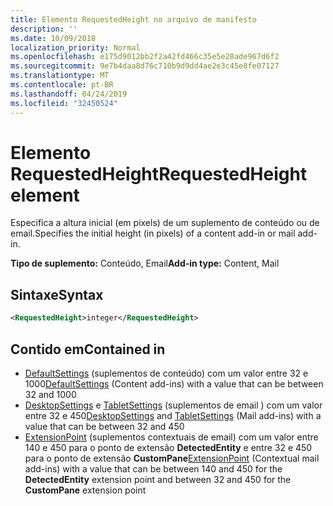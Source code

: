 ```yaml
---
title: Elemento RequestedHeight no arquivo de manifesto
description: ''
ms.date: 10/09/2018
localization_priority: Normal
ms.openlocfilehash: e175d9012bb2f2a42fd466c35e5e28ade967d6f2
ms.sourcegitcommit: 9e7b4daa8d76c710b9d9dd4ae2e3c45e8fe07127
ms.translationtype: MT
ms.contentlocale: pt-BR
ms.lasthandoff: 04/24/2019
ms.locfileid: "32450524"
---
```

# <a name="requestedheight-element"></a><span data-ttu-id="b981f-102">Elemento RequestedHeight</span><span class="sxs-lookup"><span data-stu-id="b981f-102">RequestedHeight element</span></span>

<span data-ttu-id="b981f-103">Especifica a altura inicial (em pixels) de um suplemento de conteúdo ou de email.</span><span class="sxs-lookup"><span data-stu-id="b981f-103">Specifies the initial height (in pixels) of a content add-in or mail add-in.</span></span> 

<span data-ttu-id="b981f-104">**Tipo de suplemento:** Conteúdo, Email</span><span class="sxs-lookup"><span data-stu-id="b981f-104">**Add-in type:** Content, Mail</span></span>

## <a name="syntax"></a><span data-ttu-id="b981f-105">Sintaxe</span><span class="sxs-lookup"><span data-stu-id="b981f-105">Syntax</span></span>

```XML
<RequestedHeight>integer</RequestedHeight>
```

## <a name="contained-in"></a><span data-ttu-id="b981f-106">Contido em</span><span class="sxs-lookup"><span data-stu-id="b981f-106">Contained in</span></span>

- <span data-ttu-id="b981f-107">[DefaultSettings](defaultsettings.md) (suplementos de conteúdo) com um valor entre 32 e 1000</span><span class="sxs-lookup"><span data-stu-id="b981f-107">[DefaultSettings](defaultsettings.md) (Content add-ins) with a value that can be between 32 and 1000</span></span>
- <span data-ttu-id="b981f-108">[DesktopSettings](desktopsettings.md) e [TabletSettings](tabletsettings.md) (suplementos de email ) com um valor entre 32 e 450</span><span class="sxs-lookup"><span data-stu-id="b981f-108">[DesktopSettings](desktopsettings.md) and [TabletSettings](tabletsettings.md) (Mail add-ins) with a value that can be between 32 and 450</span></span>
- <span data-ttu-id="b981f-109">[ExtensionPoint](extensionpoint.md) (suplementos contextuais de email) com um valor entre 140 e 450 para o ponto de extensão **DetectedEntity** e entre 32 e 450 para o ponto de extensão **CustomPane**</span><span class="sxs-lookup"><span data-stu-id="b981f-109">[ExtensionPoint](extensionpoint.md) (Contextual mail add-ins) with a value that can be between 140 and 450 for the **DetectedEntity** extension point and between 32 and 450 for the **CustomPane** extension point</span></span>
